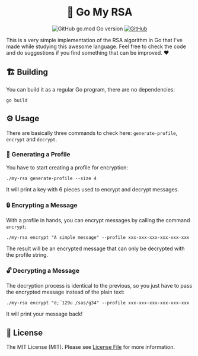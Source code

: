 <h1 align="center">🔐 Go My RSA</h1>

<p align="center"><img alt="GitHub go.mod Go version" src="https://img.shields.io/github/go-mod/go-version/lucasdotdev/go-my-rsa">
  <a href="blob/master/LICENSE"><img alt="GitHub" src="https://img.shields.io/github/license/lucasdotdev/go-my-rsa"></a></p>

This is a very simple implementation of the RSA algorithm in Go that I've made while studying this awesome language. Feel free to check the code and do suggestions if you find something that can be improved. ❤️

## 🏗️ Building

You can build it as a regular Go program, there are no dependencies:

```shell
go build
```

## ⚙️ Usage

There are basically three commands to check here: `generate-profile`, `encrypt` and `decrypt`.

### 🔑 Generating a Profile

You have to start creating a profile for encryption:

```
./my-rsa generate-profile --size 4
```

It will print a key with 6 pieces used to encrypt and decrypt messages.

### 🔒 Encrypting a Message

With a profile in hands, you can encrypt messages by calling the command `encrypt`:

```
./my-rsa encrypt "A simple message" --profile xxx-xxx-xxx-xxx-xxx-xxx
```

The result will be an encrypted message that can only be decrypted with the profile string.

### 🔓 Decrypting a Message

The decryption process is identical to the previous, so you just have to pass the encrypted message instead of the plain text:

```
./my-rsa encrypt "d;´129u /sas/g34" --profile xxx-xxx-xxx-xxx-xxx-xxx
```

It will print your message back!

## 📃 License

The MIT License (MIT). Please see [License File](LICENSE.md) for more information.
